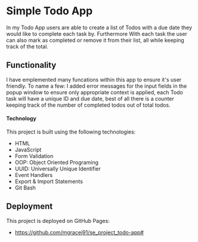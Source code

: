 # Simple Todo App

In my Todo App users are able to create a list of Todos with a due date they would like to complete each task by. Furthermore With each task the user can also mark as completed or remove it from their list, all while keeping track of the total.

## Functionality

I have emplemented many funcations within this app to ensure it's user friendly. To name a few: I added error messages for the input fields in the popup window to ensure only appropriate context is applied, each Todo task will have a unique ID and due date, best of all there is a counter keeping track of the number of completed todos out of total todos.

#### Technology

This project is built using the following technologies:

- HTML
- JavaScript
- Form Validation
- OOP: Object Oriented Programing
- UUID: Universally Unique Identifier
- Event Handlers
- Export & Import Statements
- Git Bash

## Deployment

This project is deployed on GitHub Pages:

- https://github.com/mgracej91/se_project_todo-app#
